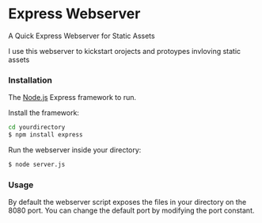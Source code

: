 # Express Webserver
A Quick Express Webserver for Static Assets

I use this webserver to kickstart orojects and protoypes invloving static assets
### Installation

The [Node.js](https://nodejs.org/) Express framework to run.

Install the framework:

```sh
cd yourdirectory
$ npm install express
```

Run the webserver inside your directory:
```sh
$ node server.js
```

### Usage

By default the webserver script exposes the files in your directory on the 8080 port.
You can change the default port by modifying the port constant.
